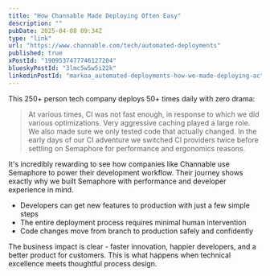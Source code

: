 ```yaml
---
title: "How Channable Made Deploying Often Easy"
description: ""
pubDate: 2025-04-08 09:34Z
type: "link"
url: "https://www.channable.com/tech/automated-deployments"
published: true
xPostId: "1909537477746127204"
blueskyPostId: "3lmc5w5w5i22k"
linkedinPostId: "markoa_automated-deployments-how-we-made-deploying-activity-7315301885307985923-9FFB"
---
```


This 250+ person tech company deploys 50+ times daily with zero drama:

> At various times, CI was not fast enough, in response to which we did various optimizations. Very aggressive caching played a large role. We also made sure we only tested code that actually changed. In the early days of our CI adventure we switched CI providers twice before settling on Semaphore for performance and ergonomics reasons.

It's incredibly rewarding to see how companies like Channable use Semaphore to power their development workflow. Their journey shows exactly why we built Semaphore with performance and developer experience in mind.

- Developers can get new features to production with just a few simple steps
- The entire deployment process requires minimal human intervention
- Code changes move from branch to production safely and confidently

The business impact is clear - faster innovation, happier developers, and a better product for customers. This is what happens when technical excellence meets thoughtful process design.
